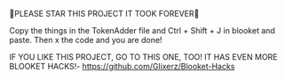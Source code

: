 🌟PLEASE STAR THIS PROJECT IT TOOK FOREVER🌟


Copy the things in the TokenAdder file and Ctrl + Shift + J in blooket and paste.
Then x the code and you are done!

IF YOU LIKE THIS PROJECT, GO TO THIS ONE, TOO! IT HAS EVEN MORE BLOOKET HACKS!- https://github.com/Glixerz/Blooket-Hacks

